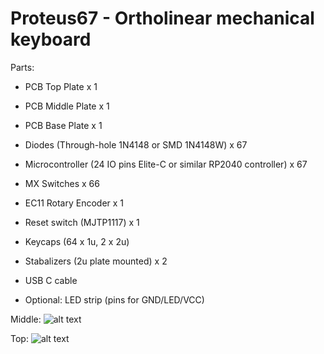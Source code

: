 # Proteus67 - Ortholinear mechanical keyboard

Parts:

* PCB Top Plate x 1
* PCB Middle Plate x 1
* PCB Base Plate x 1

* Diodes (Through-hole 1N4148 or SMD 1N4148W) x 67
* Microcontroller (24 IO pins Elite-C or similar RP2040 controller) x 67
* MX Switches x 66
* EC11 Rotary Encoder x 1
* Reset switch (MJTP1117) x 1
* Keycaps (64 x 1u, 2 x 2u)
* Stabalizers (2u plate mounted) x 2
* USB C cable
  
* Optional: LED strip (pins for GND/LED/VCC)

Middle:
![alt text](http://url/to/img.png)

Top:
![alt text](http://url/to/img.png)

